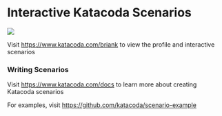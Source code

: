 # Interactive Katacoda Scenarios

[![](http://shields.katacoda.com/katacoda/briank/count.svg)](https://www.katacoda.com/briank "Get your profile on Katacoda.com")

Visit https://www.katacoda.com/briank to view the profile and interactive scenarios

### Writing Scenarios
Visit https://www.katacoda.com/docs to learn more about creating Katacoda scenarios

For examples, visit https://github.com/katacoda/scenario-example
